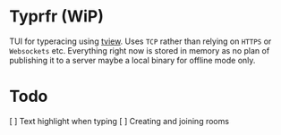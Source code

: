 # Typrfr (WiP)

TUI for typeracing using [tview](https://github.com/rivo/tview). Uses `TCP` rather than relying on `HTTPS` or `Websockets` etc. Everything right now is stored in memory as no plan of publishing it to a server maybe a local binary for offline mode only.

# Todo
[ ] Text highlight when typing
[ ] Creating and joining rooms

